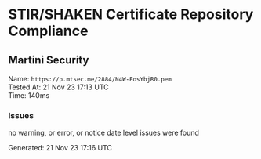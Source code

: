 # STIR/SHAKEN Certificate Repository Compliance

## Martini Security

Name: `https://p.mtsec.me/2884/N4W-FosYbjR0.pem`\
Tested At: 21 Nov 23 17:13 UTC\
Time: 140ms

### Issues

no warning, or error, or notice date level issues were found

Generated: 21 Nov 23 17:16 UTC